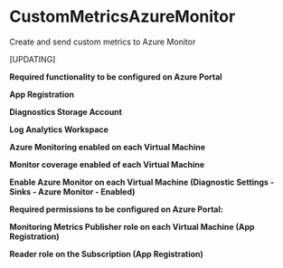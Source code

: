 # CustomMetricsAzureMonitor
Create and send custom metrics to Azure Monitor

[UPDATING]
<b>
<b>
<b>
<b>

<strong>Required functionality to be configured on Azure Portal</strong>

<b>
App Registration

Diagnostics Storage Account

Log Analytics Workspace

Azure Monitoring enabled on each Virtual Machine

Monitor coverage enabled of each Virtual Machine

Enable Azure Monitor on each Virtual Machine (Diagnostic Settings - Sinks - Azure Monitor - Enabled)

<b>
<b>
<b>
  
<strong>Required permissions to be configured on Azure Portal:</strong>

<b>
Monitoring Metrics Publisher role on each Virtual Machine (App Registration)

Reader role on the Subscription (App Registration)
